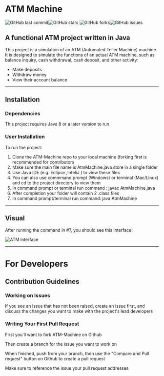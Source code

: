# ATM Machine

![GitHub last commit](https://img.shields.io/github/last-commit/rajyash1904/ATM-Machine.svg)![GitHub stars](https://img.shields.io/github/stars/rajyash1904/ATM-Machine.svg)
![GitHub forks](https://img.shields.io/github/forks/rajyash1904/ATM-Machine.svg)![GitHub issues](https://img.shields.io/github/issues/rajyash1904/ATM-Machine.svg)

## A functional ATM project written in Java

This project is a simulation of an ATM (Automated Teller Machine) machine. It is designed to simulate the functions of an actual ATM machine, such as balance inquiry, cash withdrawal, cash deposit, and other activity:
* Make deposits
* Withdraw money
* View their account balance 

---
## Installation

### Dependencies

This project requires Java 8 or a later version to run

### User Installation

To run the project:
1. Clone the ATM-Machine repo to your local machine (forking first is recommended for contributors
2. Make sure the main file name is AtmMachine.java  store in a single folder
3. Use Java IDE (e.g. Eclipse ,InteliJ ) to view these files
4. You can also use commmand prompt (Windows) or terminal (Mac/Linux) and cd to the project directory to view them
5. In command prompt or terminal run command : javac AtmMachine.java
6. After completion your folder will contain 2 .class files
7. In command prompt/terminal run command: java AtmMachine

---
## Visual
After running the command in #7, you should see this interface:

![ATM interface](https://user-images.githubusercontent.com/77065772/218245894-caabfd9b-3fa4-4833-81ba-07a2eadaf648.PNG)

---
# For Developers

## Contribution Guidelines

### Working on Issues

If you see an issue that has not been raised, create an issue first, and discuss the changes you want to make with the project's lead developers

### Writing Your First Pull Request

First you'll want to fork ATM-Machine on Github

Then create a branch for the issue you want to work on

When finished, push from your branch, then use the "Compare and Pull request" button on Github to create a pull request

Make sure to reference the issue your pull request addresses
